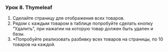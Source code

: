 
### Урок 8. Thymeleaf

1. Сделайте страницу для отображения всех товаров.
2. Рядом с каждым товаром в таблице попробуйте сделать кнопку "Удалить", при нажатии на которую товар должен быть удален и базы.
3. *Попробуйте реализовать разбивку всех товаров на страницы, по 10 товаров на каждой.
